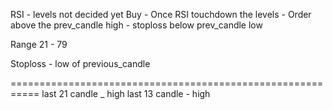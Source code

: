 RSI - levels not decided yet
Buy - Once RSI touchdown the levels
    - Order above the prev_candle high
    - stoploss below prev_candle low


Range 21 - 79

Stoploss - low of previous_candle


===========================================================
last 21 candle _ high
last 13 candle - high